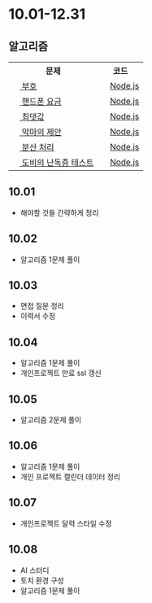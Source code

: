# 10.01-12.31

## 알고리즘

<table>
    <tr>
        <th>문제</th>
        <th>코드</th>
    </tr>
    <tr>
        <td>
            <a href="https://www.acmicpc.net/problem/1247">
                <img src="https://static.solved.ac/tier_small/3.svg" height="14">
                부호
            </a>
        </td>
        <td>
            <img src="https://via.placeholder.com/12/F1E05A/000000?text=+" height="12">
            <a href="10-02/부호.js">Node.js</a>
        </td>
    </tr>
    <tr>
        <td>
            <a href="https://www.acmicpc.net/problem/1267">
                <img src="https://static.solved.ac/tier_small/3.svg" height="14">
                핸드폰 요금
            </a>
        </td>
        <td>
            <img src="https://via.placeholder.com/12/F1E05A/000000?text=+" height="12">
            <a href="10-04/핸드폰%20요금.js">Node.js</a>
        </td>
    </tr>
    <tr>
        <td>
            <a href="https://www.acmicpc.net/problem/2562">
                <img src="https://static.solved.ac/tier_small/3.svg" height="14">
                최댓값
            </a>
        </td>
        <td>
            <img src="https://via.placeholder.com/12/F1E05A/000000?text=+" height="12">
            <a href="10-05/최댓값.js">Node.js</a>
        </td>
    </tr>
    <tr>
        <td>
            <a href="https://www.acmicpc.net/problem/23972">
                <img src="https://static.solved.ac/tier_small/3.svg" height="14">
                악마의 제안
            </a>
        </td>
        <td>
            <img src="https://via.placeholder.com/12/F1E05A/000000?text=+" height="12">
            <a href="10-05/악마의제안.js">Node.js</a>
        </td>
    </tr>
    <tr>
        <td>
            <a href="https://www.acmicpc.net/problem/1009">
                <img src="https://static.solved.ac/tier_small/4.svg" height="14">
                분산 처리
            </a>
        </td>
        <td>
            <img src="https://via.placeholder.com/12/F1E05A/000000?text=+" height="12">
            <a href="10-06/분산처리.js">Node.js</a>
        </td>
    </tr>
    <tr>
        <td>
            <a href="https://www.acmicpc.net/problem/2204">
                <img src="https://static.solved.ac/tier_small/5.svg" height="14">
                도비의 난독증 테스트
            </a>
        </td>
        <td>
            <img src="https://via.placeholder.com/12/F1E05A/000000?text=+" height="12">
            <a href="10-08/도비의%20난독증%20테스트.js">Node.js</a>
        </td>
    </tr>
</table>

## 10.01
- 해야할 것들 간략하게 정리

## 10.02
- 알고리즘 1문제 풀이

## 10.03
- 면접 질문 정리
- 이력서 수정

## 10.04
- 알고리즘 1문제 풀이
- 개인프로젝트 만료 ssl 갱신

## 10.05
- 알고리즘 2문제 풀이

## 10.06
- 알고리즘 1문제 풀이
- 개인 프로젝트 캘린더 데이터 정리

## 10.07
- 개인프로젝트 달력 스타일 수정

## 10.08
- AI 스터디
- 토치 환경 구성
- 알고리즘 1문제 풀이
